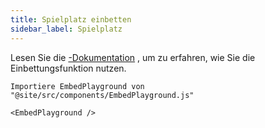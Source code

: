 ```yaml
---
title: Spielplatz einbetten
sidebar_label: Spielplatz
---
```


Lesen Sie die [-Dokumentation](intro) , um zu erfahren, wie Sie die Einbettungsfunktion nutzen.

```mdx-code-block
Importiere EmbedPlayground von "@site/src/components/EmbedPlayground.js"

<EmbedPlayground />
```
